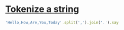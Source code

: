 [1]: https://rosettacode.org/wiki/Tokenize_a_string

# [Tokenize a string][1]

```ruby
'Hello,How,Are,You,Today'.split(',').join('.').say
```
